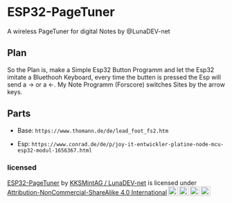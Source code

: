# ESP32-PageTuner
A wireless PageTuner for digital Notes by @LunaDEV-net

## Plan
So the Plan is, make a Simple Esp32 Button Programm and let the Esp32 imitate a Bluethooh Keyboard, every time the butten is pressed the Esp will send a -> or a <-. My Note Programm (Forscore) switches Sites by the arrow keys.

## Parts
+ Base:
  `https://www.thomann.de/de/lead_foot_fs2.htm`

 
+ Esp:
  `https://www.conrad.de/de/p/joy-it-entwickler-platine-node-mcu-esp32-modul-1656367.html`

### licensed
<p xmlns:cc="http://creativecommons.org/ns#" xmlns:dct="http://purl.org/dc/terms/"><a property="dct:title" rel="cc:attributionURL" href="https://github.com/KKSMintAG/ESP32-PageTuner/tree/main">ESP32-PageTuner</a> by <a rel="cc:attributionURL dct:creator" property="cc:attributionName" href="https://github.com/KKSMintAG">KKSMintAG / LunaDEV-net</a> is licensed under <a href="http://creativecommons.org/licenses/by-nc-sa/4.0/?ref=chooser-v1" target="_blank" rel="license noopener noreferrer" style="display:inline-block;">Attribution-NonCommercial-ShareAlike 4.0 International<img style="height:22px!important;margin-left:3px;vertical-align:text-bottom;" src="https://mirrors.creativecommons.org/presskit/icons/cc.svg?ref=chooser-v1"><img style="height:22px!important;margin-left:3px;vertical-align:text-bottom;" src="https://mirrors.creativecommons.org/presskit/icons/by.svg?ref=chooser-v1"><img style="height:22px!important;margin-left:3px;vertical-align:text-bottom;" src="https://mirrors.creativecommons.org/presskit/icons/nc.svg?ref=chooser-v1"><img style="height:22px!important;margin-left:3px;vertical-align:text-bottom;" src="https://mirrors.creativecommons.org/presskit/icons/sa.svg?ref=chooser-v1"></a></p>
